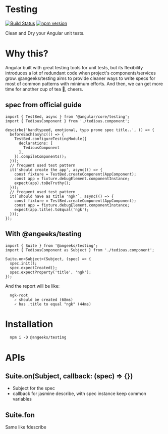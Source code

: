 # Testing

[![Build Status](https://travis-ci.org/angeeks/testing.svg?branch=master)](https://travis-ci.org/angeeks/testing)
[![npm version](https://badge.fury.io/js/%40angeeks%2Ftesting.svg)](https://www.npmjs.com/package/@angeeks/testing)

Clean and Dry your Angular unit tests.

# Why this?

Angular built with great testing tools for unit tests, but its flexibility introduces a lot of redundant code when project's components/services grow. @angeeks/testing aims to provide cleaner ways to write specs for most of common patterns with minimum efforts.
And then, we can get more time for another cup of tea :tea:, cheers.

## spec from official guide

```
import { TestBed, async } from '@angular/core/testing';
import { TediousComponent } from './tedious.component';

descirbe('handtypeed, emotional, typo prone spec title..', () => {
  beforeEach(async(() => {
    TestBed.configureTestingModule({
      declarations: [
        TediousComponent
      ],
    }).compileComponents();
  }));
  // frequent used test pattern
  it('should create the app', async(() => {
    const fixture = TestBed.createComponent(AppComponent);
    const app = fixture.debugElement.componentInstance;
    expect(app).toBeTruthy();
  }));
  // frequent used test pattern
  it(`should have as title 'ngk'`, async(() => {
    const fixture = TestBed.createComponent(AppComponent);
    const app = fixture.debugElement.componentInstance;
    expect(app.title).toEqual('ngk');
  }));
});
```

## With @angeeks/testing

```
import { Suite } from '@angeeks/testing';
import { TediousComponent as Subject } from './tedious.component';

Suite.on<Subject>(Subject, (spec) => {
  spec.init();
  spec.expectCreated();
  spec.expectProperty('title', 'ngk');
});
```

And the report will be like:

```
  ngk-root
    ✓ should be created (68ms)
    ✓ has .title to equal "ngk" (44ms)
```

# Installation

```
  npm i -D @angeeks/testing
```

# APIs

## Suite.on<Subject>(Subject, callback: (spec) => {})

- Subject for the spec
- callback for jasmine describe, with spec instance keep common variables

## Suite.fon

Same like fdescribe
